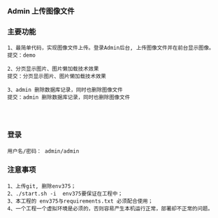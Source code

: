 ### Admin 上传图像文件                           

### 主要功能
```
1、最简单代码，实现图像文件上传。登录Admin后台, 上传图像文件并在前台显示图像。
提交：demo

2、分页显示图片、图片懒加载技术效果
提交：分页显示图片、图片懒加载技术效果

3、admin 删除数据库记录，同时也删除图像文件
提交：admin 删除数据库记录，同时也删除图像文件


 
```

### 登录
```
用户名/密码： admin/admin    
```

### 注意事项 
```
1、上传git, 删除env375；     
2、./start.sh -i  env375要保证在工程中；    
3、本工程的 env375与requirements.txt 必须配合使用；   
4、一个工程一个虚拟环境是必须的，否则容易产生本机运行正常，部署却不正常的问题。   
```
